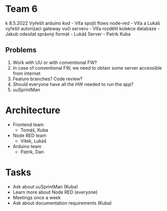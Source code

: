 # Team 6

k 8.5.2022
Vyřešit arduino kod - Víťa
spojit flows node-red - Víťa a Lukáš
vyřešit autorizaci gateway vuči serveru - Víťa
rozdělit kolekce databáze - Jakub
odesílat správný formát - Lukáš
Server - Patrik Kuba


## Problems

1. Work with UU or with conventional FW?
2. In case of conventional FW, we need to obtain some server accessible from internet
3. Feature branches? Code review?
4. Should everyone have all the HW needed to run the app?
5. uuSprintMan

# Architecture

-   Frontend team
    -   Tomáš, Kuba
-   Node RED team
    -   Vítek, Lukáš
-   Arduino team
    -   Patrik, Dan

# Tasks

-   Ask about uuSprintMan (Kuba)
-   Learn more about Node RED (everyone)
-   Meetings once a week
-   Ask about documentation requirements (Kuba)
